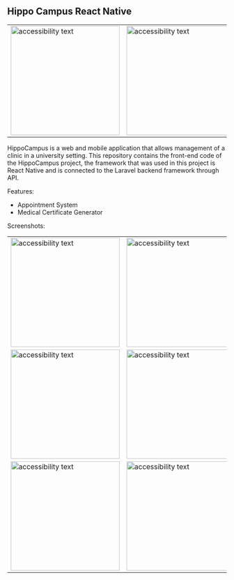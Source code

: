 ## Hippo Campus React Native
<table>
  <tr>
    <td><img src="https://user-images.githubusercontent.com/101308694/211189322-9d758494-8d09-4cf5-af02-31f96803d158.jpg" width="250" alt="accessibility text"></td>
    <td><img src="https://user-images.githubusercontent.com/101308694/211189333-d36b4e09-1948-4a3b-8160-3d5ee3dba0fa.png" width="250" alt="accessibility text"></td>
  </tr>
</table>

HippoCampus is a web and mobile application that allows management of a clinic in a university setting.
This repository contains the front-end code of the HippoCampus project, the framework that was used in this project is React Native and is connected to the Laravel 
backend framework through API.

Features:
  - Appointment System
  - Medical Certificate Generator
  
Screenshots:
<table>
  <tr>
    <td><img src="https://user-images.githubusercontent.com/101308694/211191875-1f8bebf3-124c-4443-8732-6b3da4692b37.jpg" width="250" alt="accessibility text"></td>
    <td><img src="https://user-images.githubusercontent.com/101308694/211191877-b5e91929-c47b-4ad8-a32d-7790d0c68a29.jpg" width="250" alt="accessibility text"></td>
  </tr>
  <tr>
    <td><img src="https://user-images.githubusercontent.com/101308694/211191933-1000a245-1a57-4d7b-9c26-e7fafa41cd0d.jpg" width="250" alt="accessibility text"></td>
    <td><img src="https://user-images.githubusercontent.com/101308694/211191935-e60e0c6d-d26b-4d93-b7af-1e8aef3b6883.jpg" width="250" alt="accessibility text"></td>
    <td><img src="https://user-images.githubusercontent.com/101308694/211191936-229daadf-eac3-47b2-9761-5d87504990ee.jpg" width="250" alt="accessibility text"></td>
  </tr>
  <tr>
    <td><img src="https://user-images.githubusercontent.com/101308694/211191974-98721549-36d4-4498-a8f5-35d3b908411f.jpg" width="250" alt="accessibility text"></td>
    <td><img src="https://user-images.githubusercontent.com/101308694/211191975-bc367844-4525-43b2-a09b-22f554cf6d29.jpg" width="250" alt="accessibility text"></td>
  </tr>
</table>


